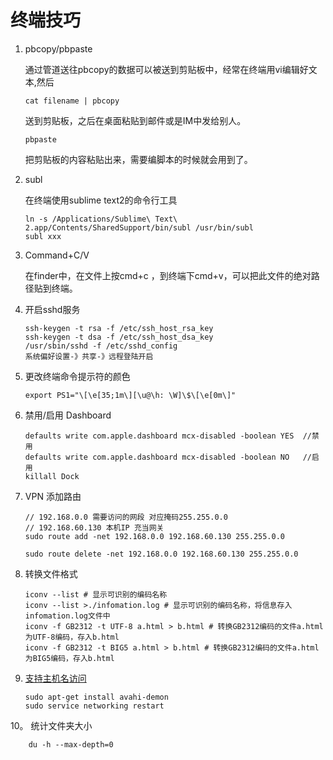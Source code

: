 终端技巧
===========

1. 	pbcopy/pbpaste

	通过管道送往pbcopy的数据可以被送到剪贴板中，经常在终端用vi编辑好文本,然后

		cat filename | pbcopy 
	送到剪贴板，之后在桌面粘贴到邮件或是IM中发给别人。
	
		pbpaste
	把剪贴板的内容粘贴出来，需要编脚本的时候就会用到了。

2. 	subl

	在终端使用sublime text2的命令行工具

		ln -s /Applications/Sublime\ Text\ 2.app/Contents/SharedSupport/bin/subl /usr/bin/subl
		subl xxx

3.  Command+C/V

	在finder中，在文件上按cmd+c ，到终端下cmd+v，可以把此文件的绝对路径贴到终端。
	
4.  开启sshd服务

		ssh-keygen -t rsa -f /etc/ssh_host_rsa_key
		ssh-keygen -t dsa -f /etc/ssh_host_dsa_key
		/usr/sbin/sshd -f /etc/sshd_config
		系统偏好设置-》共享-》远程登陆开启

5.  更改终端命令提示符的颜色

		export PS1="\[\e[35;1m\][\u@\h: \W]\$\[\e[0m\]"

6.  禁用/启用 Dashboard

		defaults write com.apple.dashboard mcx-disabled -boolean YES  //禁用
		defaults write com.apple.dashboard mcx-disabled -boolean NO   //启用
		killall Dock

7.  VPN 添加路由

		// 192.168.0.0 需要访问的网段 对应掩码255.255.0.0
		// 192.168.60.130 本机IP 充当网关
		sudo route add -net 192.168.0.0 192.168.60.130 255.255.0.0

		sudo route delete -net 192.168.0.0 192.168.60.130 255.255.0.0

8.  转换文件格式

		iconv --list # 显示可识别的编码名称
		iconv --list >./infomation.log # 显示可识别的编码名称，将信息存入infomation.log文件中
		iconv -f GB2312 -t UTF-8 a.html > b.html # 转换GB2312编码的文件a.html为UTF-8编码，存入b.html
		iconv -f GB2312 -t BIG5 a.html > b.html # 转换GB2312编码的文件a.html为BIG5编码，存入b.html

9.  [支持主机名访问](http://seavers.iteye.com/blog/1835389)

		sudo apt-get install avahi-demon  
		sudo service networking restart

10。 统计文件夹大小

		du -h --max-depth=0		



